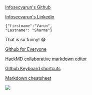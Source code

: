 [Infosecvarun's Github](https://github.com/infosecvarun)

[Infosecvarun's Linkedin](https://linkedin.com/in/infosecvarun)

```
{"firstname":"Varun",
"Lastname": "Sharma"}
```

That is so funny! :joy:

[Github for Everyone](https://my.ine.com/bootcamps/a8897eda-4c14-464b-b40a-0b6aaf25afa7)

[HackMD collaborative markdown editor](https://hackmd.io/)

[Github Keyboard shortcuts](https://docs.github.com/en/get-started/using-github/keyboard-shortcuts)

[Markdown cheatsheet](https://www.markdownguide.org/cheat-sheet)

![](https://i.imgur.com/j9uMWqE.png)
